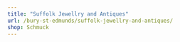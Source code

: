 ```yaml
---
title: "Suffolk Jewellry and Antiques"
url: /bury-st-edmunds/suffolk-jewellry-and-antiques/
shop: Schmuck
---
```

